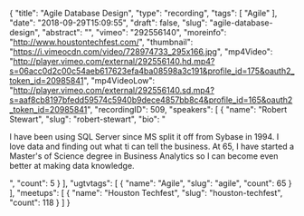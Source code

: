 {
  "title": "Agile Database Design",
  "type": "recording",
  "tags": [
    "Agile"
  ],
  "date": "2018-09-29T15:09:55",
  "draft": false,
  "slug": "agile-database-design",
  "abstract": "",
  "vimeo": "292556140",
  "moreinfo": "http://www.houstontechfest.com/",
  "thumbnail": "https://i.vimeocdn.com/video/728974733_295x166.jpg",
  "mp4Video": "http://player.vimeo.com/external/292556140.hd.mp4?s=06acc0d2c00c54aeb617623efa4ba08598a3c191&profile_id=175&oauth2_token_id=20985841",
  "mp4VideoLow": "http://player.vimeo.com/external/292556140.sd.mp4?s=aaf8cb8197bfedd59574c5940b9dece4857bb8c4&profile_id=165&oauth2_token_id=20985841",
  "recordingID": 509,
  "speakers": [
    {
      "name": "Robert Stewart",
      "slug": "robert-stewart",
      "bio": "<p>I have been using SQL Server since MS split it off from Sybase in 1994. I love data and finding out what ti can tell the business. At 65, I have started a Master's of Science degree in Business Analytics so I can become even better at making data knowledge.</p>",
      "count": 5
    }
  ],
  "ugtvtags": [
    {
      "name": "Agile",
      "slug": "agile",
      "count": 65
    }
  ],
  "meetups": [
    {
      "name": "Houston Techfest",
      "slug": "houston-techfest",
      "count": 118
    }
  ]
}